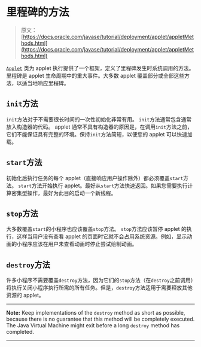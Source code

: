 # 里程碑的方法

> 原文： [https://docs.oracle.com/javase/tutorial/deployment/applet/appletMethods.html](https://docs.oracle.com/javase/tutorial/deployment/applet/appletMethods.html)

[`Applet`](https://docs.oracle.com/javase/8/docs/api/java/applet/Applet.html) 类为 applet 执行提供了一个框架，定义了里程碑发生时系统调用的方法。里程碑是 applet 生命周期中的重大事件。大多数 applet 覆盖部分或全部这些方法，以适当地响应里程碑。

## `init`方法

`init`方法对于不需要很长时间的一次性初始化非常有用。 `init`方法通常包含通常放入构造器的代码。 applet 通常不具有构造器的原因是，在调用`init`方法之前，它们不能保证具有完整的环境。保持`init`方法简短，以便您的 applet 可以快速加载。

## `start`方法

初始化后执行任务的每个 applet（直接响应用户操作除外）都必须覆盖`start`方法。 `start`方法开始执行 applet。最好从`start`方法快速返回。如果您需要执行计算密集型操作，最好为此目的启动一个新线程。

## `stop`方法

大多数覆盖`start`的小程序也应该覆盖`stop`方法。 `stop`方法应该暂停 applet 的执行，这样当用户没有查看 applet 的页面时它就不会占用系统资源。例如，显示动画的小程序应该在用户未查看动画时停止尝试绘制动画。

## `destroy`方法

许多小程序不需要覆盖`destroy`方法，因为它们的`stop`方法（在`destroy`之前调用）将执行关闭小程序执行所需的所有任务。但是，`destroy`方法适用于需要释放其他资源的 applet。

* * *

**Note:** Keep implementations of the `destroy` method as short as possible, because there is no guarantee that this method will be completely executed. The Java Virtual Machine might exit before a long `destroy` method has completed.

* * *